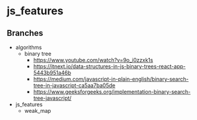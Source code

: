 # js_features

## Branches
- algorithms
  * binary tree
    - https://www.youtube.com/watch?v=9o_i0zzxk1s
    - https://itnext.io/data-structures-in-js-binary-trees-react-app-5443b951a46b
    - https://medium.com/javascript-in-plain-english/binary-search-tree-in-javascript-ca5aa7ba05de
    - https://www.geeksforgeeks.org/implementation-binary-search-tree-javascript/
- js_features
  * weak_map